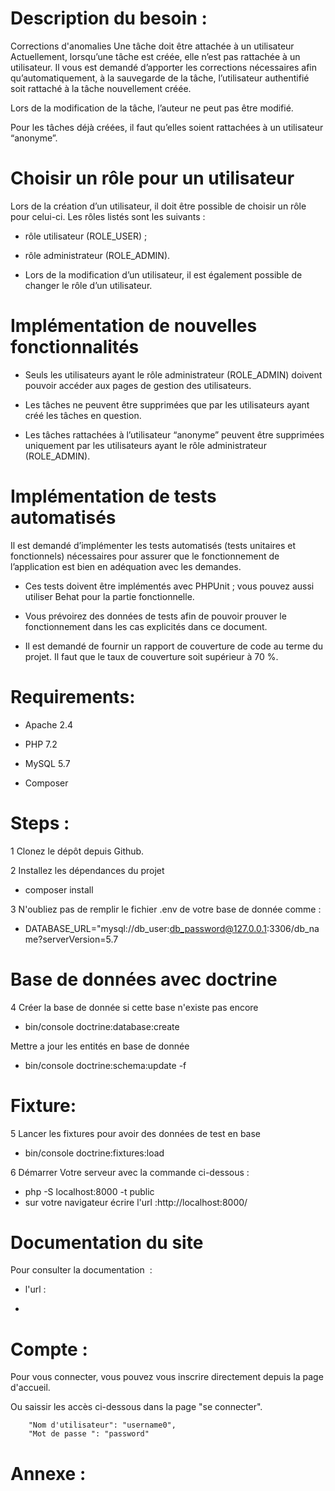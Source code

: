 # Description du besoin :

Corrections d'anomalies
Une tâche doit être attachée à un utilisateur
Actuellement, lorsqu’une tâche est créée, elle n’est pas rattachée à un utilisateur. Il vous est demandé d’apporter les corrections nécessaires afin qu’automatiquement, à la sauvegarde de la tâche, l’utilisateur authentifié soit rattaché à la tâche nouvellement créée.

Lors de la modification de la tâche, l’auteur ne peut pas être modifié.

Pour les tâches déjà créées, il faut qu’elles soient rattachées à un utilisateur “anonyme”.

# Choisir un rôle pour un utilisateur
Lors de la création d’un utilisateur, il doit être possible de choisir un rôle pour celui-ci. Les rôles listés sont les suivants :

- rôle utilisateur (ROLE_USER) ;


- rôle administrateur (ROLE_ADMIN).


- Lors de la modification d’un utilisateur, il est également possible de changer le rôle d’un utilisateur.


# Implémentation de nouvelles fonctionnalités

- Seuls les utilisateurs ayant le rôle administrateur (ROLE_ADMIN) doivent pouvoir accéder aux pages de gestion des utilisateurs.

- Les tâches ne peuvent être supprimées que par les utilisateurs ayant créé les tâches en question.

- Les tâches rattachées à l’utilisateur “anonyme” peuvent être supprimées uniquement par les utilisateurs ayant le rôle administrateur (ROLE_ADMIN).

# Implémentation de tests automatisés
Il est demandé d’implémenter les tests automatisés (tests unitaires et fonctionnels) nécessaires pour assurer que le fonctionnement de l’application est bien en adéquation avec les demandes.

- Ces tests doivent être implémentés avec PHPUnit ; vous pouvez aussi utiliser Behat pour la partie fonctionnelle.

- Vous prévoirez des données de tests afin de pouvoir prouver le fonctionnement dans les cas explicités dans ce document.

- Il est demandé de fournir un rapport de couverture de code au terme du projet. Il faut que le taux de couverture soit supérieur à 70 %.

# Requirements:
- Apache 2.4

- PHP 7.2

- MySQL 5.7

- Composer


# Steps :

1 Clonez le dépôt depuis Github.

2 Installez les dépendances du projet
- composer install


3 N'oubliez pas de remplir le fichier .env de votre base de donnée comme :
- DATABASE_URL="mysql://db_user:db_password@127.0.0.1:3306/db_name?serverVersion=5.7

# Base de données avec doctrine

4 Créer la base de donnée si cette base n'existe pas encore
- bin/console doctrine:database:create

Mettre a jour les entités en base de donnée
- bin/console doctrine:schema:update -f

# Fixture:
5 Lancer les fixtures pour avoir des données de test en base
- bin/console doctrine:fixtures:load

6 Démarrer Votre serveur avec la commande ci-dessous :
- php -S localhost:8000 -t public
- sur votre navigateur écrire l'url :http://localhost:8000/

# Documentation du site
Pour consulter la documentation  :
- l'url : 

- 


# Compte :
Pour vous connecter, vous pouvez vous inscrire directement depuis la page d'accueil.

Ou saissir les accès ci-dessous dans la page "se connecter".



    
        "Nom d'utilisateur": "username0",
        "Mot de passe ": "password"
    


# Annexe :




